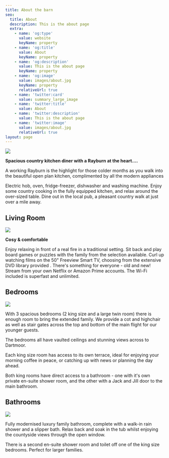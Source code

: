 ```yaml
---
title: About the barn
seo:
  title: About
  description: This is the about page
  extra:
    - name: 'og:type'
      value: website
      keyName: property
    - name: 'og:title'
      value: About
      keyName: property
    - name: 'og:description'
      value: This is the about page
      keyName: property
    - name: 'og:image'
      value: images/about.jpg
      keyName: property
      relativeUrl: true
    - name: 'twitter:card'
      value: summary_large_image
    - name: 'twitter:title'
      value: About
    - name: 'twitter:description'
      value: This is the about page
    - name: 'twitter:image'
      value: images/about.jpg
      relativeUrl: true
layout: page
---
```

![](/images/kitchen.jpg)

**Spacious country kitchen diner with a Rayburn at the heart....**

A working Rayburn is the highlight for those colder months as you walk into the beautiful open plan kitchen, complimented by all the modern appliances

Electric hob, oven, fridge-freezer, dishwasher and washing machine.
Enjoy some country cooking in the fully equipped kitchen, and relax around the over-sized table.
Dine out in the local pub, a pleasant country walk at just over a mile away.

## Living Room

![](/images/living-room-4.jpeg)

**Cosy & comfortable**

Enjoy relaxing in front of a real fire in a traditional setting. Sit back and play board games or puzzles with the family from the selection available. Curl up watching films on the 50" Freeview Smart TV, choosing from the extensive DVD library provided . There's something for everyone - old and new! Stream from your own Netflix or Amazon Prime accounts. The Wi-Fi included is superfast and unlimited.

## Bedrooms

![](/images/bedroom1.jpg)

With 3 spacious bedrooms (2 king size and a large twin room) there is enough room to bring the extended family.
We provide a cot and highchair as well as stair gates across the top and bottom of the main flight for our younger guests.

The bedrooms all have vaulted ceilings and stunning views across to Dartmoor.

Each king size room has access to its own terrace, ideal for enjoying your morning coffee in peace, or catching up with news or planning the day ahead.

Both king rooms have direct access to a bathroom - one with it's own private en-suite shower room, and the other with a Jack and Jill door to the main bathroom.

## Bathrooms

![](/images/bathroom1.jpg)

Fully modernised luxury family bathroom, complete with a walk-in rain shower and a slipper bath.
Relax back and soak in the tub whilst enjoying the countyside views through the open window.

There is a second en-suite shower room and toilet off one of the king size bedrooms. Perfect for larger families.

